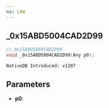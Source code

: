 ```yaml
---
ns: LAW
---
```

## _0x15ABD5004CAD2D99

```c
// 0x15ABD5004CAD2D99
void _0x15ABD5004CAD2D99(Any p0);
```

```
NativeDB Introduced: v1207
```

## Parameters
* **p0**:
